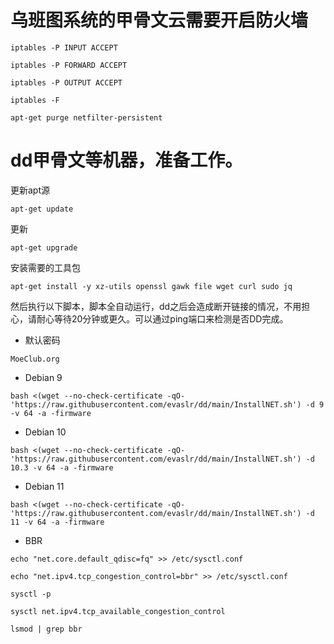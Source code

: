 # 乌班图系统的甲骨文云需要开启防火墙
```
iptables -P INPUT ACCEPT
```
```
iptables -P FORWARD ACCEPT
```
```
iptables -P OUTPUT ACCEPT
```
```
iptables -F
```
```
apt-get purge netfilter-persistent
```


# dd甲骨文等机器，准备工作。

更新apt源

```
apt-get update
```
更新
```
apt-get upgrade
```

安装需要的工具包

```
apt-get install -y xz-utils openssl gawk file wget curl sudo jq
```

然后执行以下脚本，脚本全自动运行，dd之后会造成断开链接的情况，不用担心，请耐心等待20分钟或更久。可以通过ping端口来检测是否DD完成。

- 默认密码
```
MoeClub.org
```


- Debian 9
```
bash <(wget --no-check-certificate -qO- 'https://raw.githubusercontent.com/evaslr/dd/main/InstallNET.sh') -d 9 -v 64 -a -firmware
```

- Debian 10
```
bash <(wget --no-check-certificate -qO- 'https://raw.githubusercontent.com/evaslr/dd/main/InstallNET.sh') -d 10.3 -v 64 -a -firmware
```

- Debian 11
```
bash <(wget --no-check-certificate -qO- 'https://raw.githubusercontent.com/evaslr/dd/main/InstallNET.sh') -d 11 -v 64 -a -firmware
```

- BBR
```
echo "net.core.default_qdisc=fq" >> /etc/sysctl.conf
```

```
echo "net.ipv4.tcp_congestion_control=bbr" >> /etc/sysctl.conf
```

```
sysctl -p
```

```
sysctl net.ipv4.tcp_available_congestion_control
```

```
lsmod | grep bbr
```
